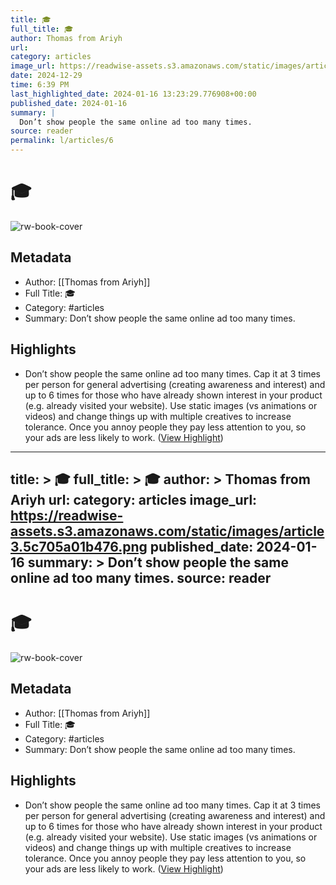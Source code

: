 ```yaml
---
title: 🎓
full_title: 🎓
author: Thomas from Ariyh
url: 
category: articles
image_url: https://readwise-assets.s3.amazonaws.com/static/images/article3.5c705a01b476.png
date: 2024-12-29
time: 6:39 PM
last_highlighted_date: 2024-01-16 13:23:29.776908+00:00
published_date: 2024-01-16
summary: |
  Don’t show people the same online ad too many times.
source: reader
permalink: l/articles/6
---
```

# 🎓

![rw-book-cover](https://readwise-assets.s3.amazonaws.com/static/images/article3.5c705a01b476.png)

## Metadata
- Author: [[Thomas from Ariyh]]
- Full Title: 🎓
- Category: #articles
- Summary: Don’t show people the same online ad too many times.

## Highlights
- Don’t show people the same online ad too many times. Cap it at 3 times per person for general advertising (creating awareness and interest) and up to 6 times for those who have already shown interest in your product (e.g. already visited your website).
  Use static images (vs animations or videos) and change things up with multiple creatives to increase tolerance.
  Once you annoy people they pay less attention to you, so your ads are less likely to work. ([View Highlight](https://read.readwise.io/read/01hm971x8vrtxrzwq18xaj5h58))


---
title: >
  🎓
full_title: >
  🎓
author: >
  Thomas from Ariyh
url: 
category: articles
image_url: https://readwise-assets.s3.amazonaws.com/static/images/article3.5c705a01b476.png
published_date: 2024-01-16
summary: >
  Don’t show people the same online ad too many times.
source: reader
---
# 🎓

![rw-book-cover](https://readwise-assets.s3.amazonaws.com/static/images/article3.5c705a01b476.png)

## Metadata
- Author: [[Thomas from Ariyh]]
- Full Title: 🎓
- Category: #articles
- Summary: Don’t show people the same online ad too many times.

## Highlights
- Don’t show people the same online ad too many times. Cap it at 3 times per person for general advertising (creating awareness and interest) and up to 6 times for those who have already shown interest in your product (e.g. already visited your website).
  Use static images (vs animations or videos) and change things up with multiple creatives to increase tolerance.
  Once you annoy people they pay less attention to you, so your ads are less likely to work. ([View Highlight](https://read.readwise.io/read/01hm971x8vrtxrzwq18xaj5h58))


